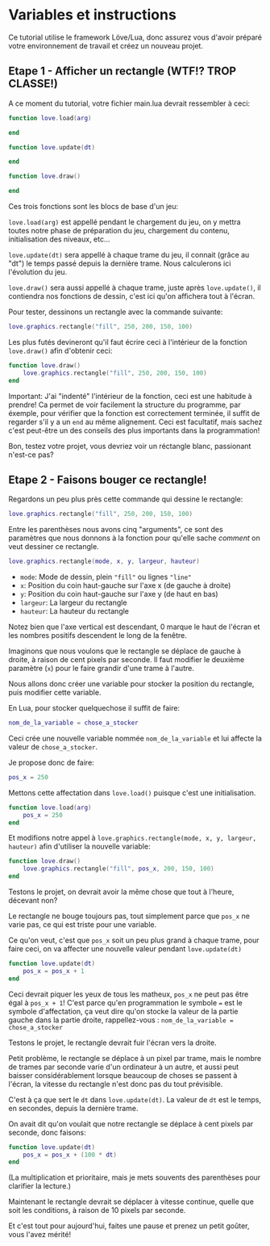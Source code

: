 Variables et instructions
=========================

Ce tutorial utilise le framework Löve/Lua, donc assurez vous d'avoir préparé votre environnement de travail et créez un nouveau projet.

## Etape 1 - Afficher un rectangle (WTF!? TROP CLASSE!)

A ce moment du tutorial, votre fichier main.lua devrait ressembler à ceci:

```lua
function love.load(arg)

end

function love.update(dt)

end

function love.draw()

end
```


Ces trois fonctions sont les blocs de base d'un jeu:

```love.load(arg)``` est appellé pendant le chargement du jeu, on y mettra toutes notre phase de préparation du jeu, chargement du contenu, initialisation des niveaux, etc...

```love.update(dt)``` sera appellé à chaque trame du jeu, il connait (grâce au "dt") le temps passé depuis la dernière trame. Nous calculerons ici l'évolution du jeu.

```love.draw()``` sera aussi appellé à chaque trame, juste après ```love.update()```, il contiendra nos fonctions de dessin, c'est ici qu'on affichera tout à l'écran.

Pour tester, dessinons un rectangle avec la commande suivante:
```lua
love.graphics.rectangle("fill", 250, 200, 150, 100)
```

Les plus futés devineront qu'il faut écrire ceci à l'intérieur de la fonction ```love.draw()``` afin d'obtenir ceci:
```lua
function love.draw()
    love.graphics.rectangle("fill", 250, 200, 150, 100)
end
```

Important:
J'ai "indenté" l'intérieur de la fonction, ceci est une habitude à prendre! Ca permet de voir facilement la structure du programme, par éxemple, pour vérifier que la fonction est correctement terminée, il suffit de regarder s'il y a un ```end``` au même alignement.
Ceci est facultatif, mais sachez c'est peut-être un des conseils des plus importants dans la programmation!

Bon, testez votre projet, vous devriez voir un réctangle blanc, passionant n'est-ce pas?


## Etape 2 - Faisons bouger ce rectangle!

Regardons un peu plus près cette commande qui dessine le rectangle:
```lua
love.graphics.rectangle("fill", 250, 200, 150, 100)
```
Entre les parenthèses nous avons cinq "arguments", ce sont des paramètres que nous donnons à la fonction pour qu'elle sache _comment_ on veut dessiner ce rectangle.

```lua
love.graphics.rectangle(mode, x, y, largeur, hauteur)
```

+ ```mode```: Mode de dessin, plein ```"fill"``` ou lignes ```"line"```
+ ```x```: Position du coin haut-gauche sur l'axe x (de gauche à droite)
+ ```y```: Position du coin haut-gauche sur l'axe y (de haut en bas)
+ ```largeur```: La largeur du rectangle
+ ```hauteur```: La hauteur du rectangle

Notez bien que l'axe vertical est descendant, 0 marque le haut de l'écran et les nombres positifs descendent le long de la fenêtre.

Imaginons que nous voulons que le rectangle se déplace de gauche à droite, à raison de cent pixels par seconde.
Il faut modifier le deuxième paramètre (```x```) pour le faire grandir d'une trame à l'autre.

Nous allons donc créer une variable pour stocker la position du rectangle, puis modifier cette variable.

En Lua, pour stocker quelquechose il suffit de faire:
```lua
nom_de_la_variable = chose_a_stocker
```

Ceci crée une nouvelle variable nommée ```nom_de_la_variable``` et lui affecte la valeur de ```chose_a_stocker```.

Je propose donc de faire:
```lua
pos_x = 250
```

Mettons cette affectation dans ```love.load()``` puisque c'est une initialisation.
```lua
function love.load(arg)
    pos_x = 250
end
```

Et modifions notre appel à ```love.graphics.rectangle(mode, x, y, largeur, hauteur)``` afin d'utiliser la nouvelle variable:
```lua
function love.draw()
    love.graphics.rectangle("fill", pos_x, 200, 150, 100)
end
```

Testons le projet, on devrait avoir la même chose que tout à l'heure, décevant non?

Le rectangle ne bouge toujours pas, tout simplement parce que ```pos_x``` ne varie pas, ce qui est triste pour une variable.

Ce qu'on veut, c'est que ```pos_x``` soit un peu plus grand à chaque trame, pour faire ceci, on va affecter une nouvelle valeur pendant ```love.update(dt)```
```lua
function love.update(dt)
    pos_x = pos_x + 1
end
```

Ceci devrait piquer les yeux de tous les matheux, ```pos_x``` ne peut pas être égal à ```pos_x + 1```!
C'est parce qu'en programmation  le symbole ```=``` est le symbole d'affectation, ça veut dire qu'on stocke la valeur de la partie gauche dans la partie droite, rappellez-vous : ```nom_de_la_variable = chose_a_stocker```

Testons le projet, le rectangle devrait fuir l'écran vers la droite.

Petit problème, le rectangle se déplace à un pixel par trame, mais le nombre de trames par seconde varie d'un ordinateur à un autre, et aussi peut baisser considérablement lorsque beaucoup de choses se passent à l'écran, la vitesse du rectangle n'est donc pas du tout prévisible.

C'est à ça que sert le ```dt``` dans ```love.update(dt)```. La valeur de ```dt``` est le temps, en secondes, depuis la dernière trame.

On avait dit qu'on voulait que notre rectangle se déplace à cent pixels par seconde, donc faisons:
```lua
function love.update(dt)
    pos_x = pos_x + (100 * dt)
end
```
(La multiplication et prioritaire, mais je mets souvents des parenthèses pour clarifier la lecture.)

Maintenant le rectangle devrait se déplacer à vitesse continue, quelle que soit les conditions, à raison de 10 pixels par seconde.

Et c'est tout pour aujourd'hui, faites une pause et prenez un petit goûter, vous l'avez mérité!
